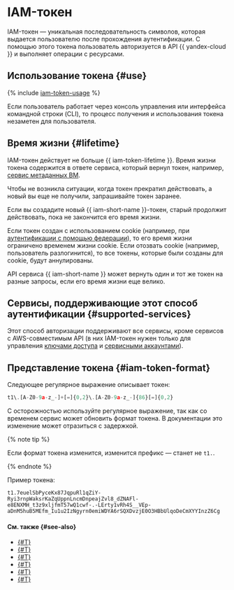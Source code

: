 # IAM-токен

IAM-токен — уникальная последовательность символов, которая выдается пользователю после прохождения аутентификации. С помощью этого токена пользователь авторизуется в API {{ yandex-cloud }} и выполняет операции с ресурсами.

## Использование токена {#use}

{% include [iam-token-usage](../../../_includes/iam-token-usage.md) %}

Если пользователь работает через консоль управления или интерфейса командной строки (CLI), то процесс получения и использования токена незаметен для пользователя.

## Время жизни {#lifetime}

IAM-токен действует не больше {{ iam-token-lifetime }}. Время жизни токена содержится в ответе сервиса, который вернул токен, например, [сервис метаданных ВМ](../../../compute/operations/vm-connect/auth-inside-vm.md).

Чтобы не возникла ситуации, когда токен прекратил действовать, а новый вы еще не получили, запрашивайте токен заранее.

Если вы создадите новый {{ iam-short-name }}-токен, старый продолжит действовать, пока не закончится его время жизни.

Если токен создан с использованием cookie (например, при [аутентификации с помощью федерации](../../../cli/operations/authentication/federated-user.md)), то его время жизни ограничено временем жизни cookie. Если отозвать cookie (например, пользователь разлогинится), то все токены, которые были созданы для cookie, будут аннулированы.

API сервиса {{ iam-short-name }} может вернуть один и тот же токен на разные запросы, если его время жизни еще велико.

## Сервисы, поддерживающие этот способ аутентификации {#supported-services}

Этот способ авторизации поддерживают все сервисы, кроме сервисов с AWS-совместимым API (в них IAM-токен нужен только для управления [ключами доступа](access-key.md) и [сервисными аккаунтами](../users/service-accounts.md)).

## Представление токена {#iam-token-format}

Следующее регулярное выражение описывает токен:

```javascript
t1\.[A-Z0-9a-z_-]+[=]{0,2}\.[A-Z0-9a-z_-]{86}[=]{0,2}
```

С осторожностью используйте регулярное выражение, так как со временем сервис может обновить формат токена. В документации это изменение может отразиться с задержкой.

{% note tip %}

Если формат токена изменится, изменится префикс — станет не `t1.`.

{% endnote %}

Пример токена:

```text
t1.7euelSbPyceKx87JqpuRl1qZiY-Ryi3rnpWaksrKaZqUppnLncmDnpeajZvl8_dZNAFl-e8ENXMH_t3z9xljfmT57wQ1cwf-.-LErty1vRh4S__VEp-aDnM5huB5MEfm_Iu1u2IzNgyrn0emiWDYA6rSQXDvzjE0O3HBbUlqoDeCmXYYInzZ6Cg
```

#### См. также {#see-also}

* [{#T}](../../operations/iam-token/create.md)
* [{#T}](../../operations/iam-token/create-for-sa.md)
* [{#T}](../../operations/iam-token/create-for-federation.md)
* [{#T}](../../../compute/operations/vm-connect/auth-inside-vm.md)
* [{#T}](../../../functions/operations/function-sa.md)
* [{#T}](./index.md)
